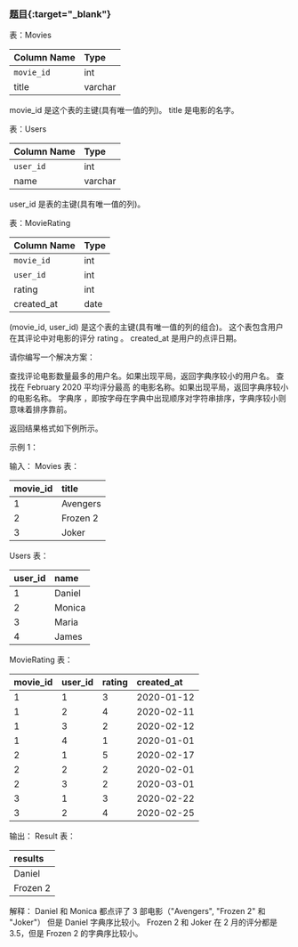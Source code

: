 ### [题目](https://leetcode.cn/problems/movie-rating/){:target="_blank"}

表：Movies

| Column Name | Type    |
|:------------|:--------|
| `movie_id`  | int     |
| title       | varchar |

movie_id 是这个表的主键(具有唯一值的列)。
title 是电影的名字。

表：Users

| Column Name | Type    |
|:------------|:--------|
| `user_id`   | int     |
| name        | varchar |

user_id 是表的主键(具有唯一值的列)。

表：MovieRating

| Column Name | Type |
|:------------|:-----|
| `movie_id`  | int  |
| `user_id`   | int  |
| rating      | int  |
| created_at  | date |

(movie_id, user_id) 是这个表的主键(具有唯一值的列的组合)。
这个表包含用户在其评论中对电影的评分 rating 。
created_at 是用户的点评日期。


请你编写一个解决方案：

查找评论电影数量最多的用户名。如果出现平局，返回字典序较小的用户名。
查找在 February 2020 平均评分最高 的电影名称。如果出现平局，返回字典序较小的电影名称。
字典序 ，即按字母在字典中出现顺序对字符串排序，字典序较小则意味着排序靠前。

返回结果格式如下例所示。



示例 1：

输入：
Movies 表：

| movie_id | title    |
|:---------|:---------|
| 1        | Avengers |
| 2        | Frozen 2 |
| 3        | Joker    |

Users 表：

| user_id | name   |
|:--------|:-------|
| 1       | Daniel |
| 2       | Monica |
| 3       | Maria  |
| 4       | James  |

MovieRating 表：

| movie_id | user_id | rating | created_at |
|:---------|:--------|:-------|:-----------|
| 1        | 1       | 3      | 2020-01-12 |
| 1        | 2       | 4      | 2020-02-11 |
| 1        | 3       | 2      | 2020-02-12 |
| 1        | 4       | 1      | 2020-01-01 |
| 2        | 1       | 5      | 2020-02-17 |
| 2        | 2       | 2      | 2020-02-01 |
| 2        | 3       | 2      | 2020-03-01 |
| 3        | 1       | 3      | 2020-02-22 |
| 3        | 2       | 4      | 2020-02-25 |

输出：
Result 表：

| results  |
|:---------|
| Daniel   |
| Frozen 2 |

解释：
Daniel 和 Monica 都点评了 3 部电影（"Avengers", "Frozen 2" 和 "Joker"） 但是 Daniel 字典序比较小。
Frozen 2 和 Joker 在 2 月的评分都是 3.5，但是 Frozen 2 的字典序比较小。
